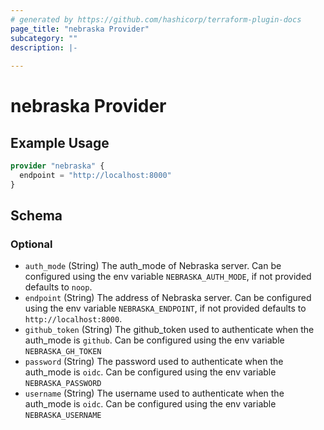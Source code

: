 ```yaml
---
# generated by https://github.com/hashicorp/terraform-plugin-docs
page_title: "nebraska Provider"
subcategory: ""
description: |-
  
---
```


# nebraska Provider



## Example Usage

```terraform
provider "nebraska" {
  endpoint = "http://localhost:8000"
}
```

<!-- schema generated by tfplugindocs -->
## Schema

### Optional

- `auth_mode` (String) The auth_mode of Nebraska server. Can be configured using the env variable `NEBRASKA_AUTH_MODE`, if not provided defaults to `noop`.
- `endpoint` (String) The address of Nebraska server. Can be configured using the env variable `NEBRASKA_ENDPOINT`, if not provided defaults to `http://localhost:8000`.
- `github_token` (String) The github_token used to authenticate when the auth_mode is `github`. Can be configured using the env variable `NEBRASKA_GH_TOKEN`
- `password` (String) The password used to authenticate when the auth_mode is `oidc`. Can be configured using the env variable `NEBRASKA_PASSWORD`
- `username` (String) The username used to authenticate when the auth_mode is `oidc`. Can be configured using the env variable `NEBRASKA_USERNAME`
